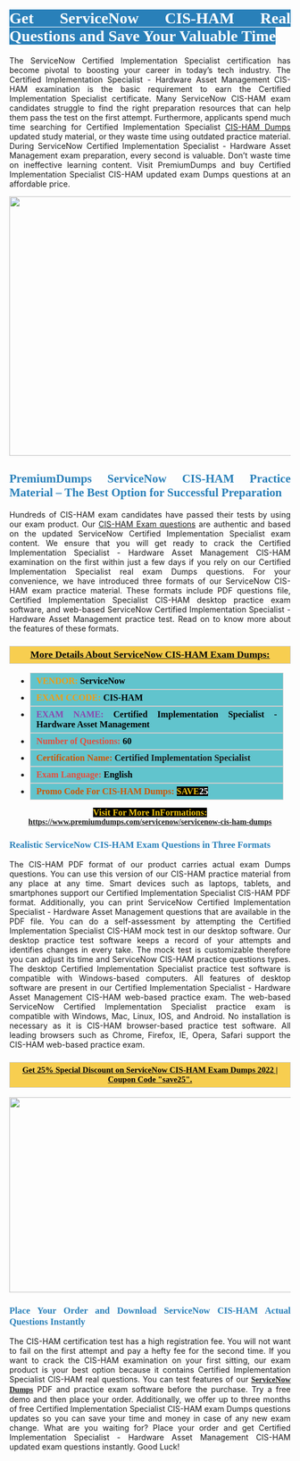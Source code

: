 <h1 style="text-align: justify;"><span style="color:#ffffff;"><span style="font-family:Georgia,serif;"><strong><span style="background-color:#2980b9;">Get ServiceNow CIS-HAM Real Questions and Save Your Valuable Time</span></strong></span></span></h1>

<p style="text-align: justify;">The ServiceNow Certified Implementation Specialist certification has become pivotal to boosting your career in today’s tech industry. The Certified Implementation Specialist - Hardware Asset Management CIS-HAM examination is the basic requirement to earn the Certified Implementation Specialist certificate. Many ServiceNow CIS-HAM exam candidates struggle to find the right preparation resources that can help them pass the test on the first attempt. Furthermore, applicants spend much time searching for Certified Implementation Specialist <a href="https://www.premiumdumps.com/servicenow/servicenow-cis-ham-dumps">CIS-HAM Dumps</a> updated study material, or they waste time using outdated practice material. During ServiceNow Certified Implementation Specialist - Hardware Asset Management exam preparation, every second is valuable. Don’t waste time on ineffective learning content. Visit PremiumDumps and buy Certified Implementation Specialist CIS-HAM updated exam Dumps questions at an affordable price.</p>

<p style="text-align: center;"><a href="https://www.premiumdumps.com/servicenow/servicenow-cis-ham-dumps"><img alt="" src="https://i.imgur.com/KJGzbJ2.jpeg" style="width: 700px; height: 465px;" /></a></p>

<h2 style="text-align: justify;"><span style="color:#2980b9;"><span style="font-family:Georgia,serif;"><strong>PremiumDumps ServiceNow CIS-HAM Practice Material – The Best Option for Successful Preparation</strong></span></span></h2>

<p style="text-align: justify;">Hundreds of CIS-HAM exam candidates have passed their tests by using our exam product. Our <a href="https://www.premiumdumps.com/servicenow/servicenow-cis-ham-dumps">CIS-HAM Exam questions</a> are authentic and based on the updated ServiceNow Certified Implementation Specialist exam content. We ensure that you will get ready to crack the Certified Implementation Specialist - Hardware Asset Management CIS-HAM examination on the first within just a few days if you rely on our Certified Implementation Specialist real exam Dumps questions. For your convenience, we have introduced three formats of our ServiceNow CIS-HAM exam practice material. These formats include PDF questions file, Certified Implementation Specialist CIS-HAM desktop practice exam software, and web-based ServiceNow Certified Implementation Specialist - Hardware Asset Management practice test. Read on to know more about the features of these formats.</p>

<h3 style="background: #f7ce50; border: 1px solid rgb(204, 204, 204); padding: 5px 10px; text-align: center;"><span style="font-family:Georgia,serif;"><u><u><span style="color:#000000;"><span style="font-size:11pt"><span style="line-height:normal"><b><span style="font-size:13.0pt"><span cambria="">More Details About ServiceNow CIS-HAM Exam Dumps:</span></span></b></span></span></span></u></u></span></h3>

<ul>
	<li style="margin:0cm 10pt">
	<div style="background:#61c4cd; border: 1px solid rgb(204, 204, 204); padding: 5px 10px; text-align: justify;"><span style="font-family:Georgia,serif;"><span style="font-size:11pt"><span style="line-height:normal"><b><span style="font-size:12.0pt"><span new="" roman="" times=""><span style="color:#f39c12;">VENDOR:</span> <span style="color:#000000;">ServiceNow</span></span></span></b></span></span></span></div>
	</li>
	<li style="margin:0cm 10pt">
	<div style="background: #61c4cd; border: 1px solid rgb(204, 204, 204); padding: 5px 10px; text-align: justify;"><span style="font-family:Georgia,serif;"><span style="font-size:11pt"><span style="line-height:normal"><b><span style="font-size:12.0pt"><span new="" roman="" times=""><span style="color:#f39c12;">EXAM CCODE:</span> <span style="color:#000000;">CIS-HAM</span></span></span></b></span></span></span></div>
	</li>
	<li style="margin:0cm 10pt">
	<div style="background: #61c4cd; border: 1px solid rgb(204, 204, 204); padding: 5px 10px; text-align: justify;"><span style="font-family:Georgia,serif;"><span style="font-size:11pt"><span style="line-height:normal"><b><span style="font-size:12.0pt"><span new="" roman="" times=""><span style="color:#8e44ad;">EXAM NAME:</span> <span style="color:#000000;">Certified Implementation Specialist - Hardware Asset Management</span></span></span></b></span></span></span></div>
	</li>
	<li style="margin:0cm 10pt">
	<div style="background: #61c4cd; border: 1px solid rgb(204, 204, 204); padding: 5px 10px;"><span style="font-family:Georgia,serif;"><span style="font-size:11pt"><span style="line-height:normal"><b><span style="font-size:12.0pt"><span new="" roman="" times=""><span style="color:#e74c3c;">Number of Questions:</span><span style="color:#000000;"><span style="color:#f1c40f;"> </span>60</span></span></span></b></span></span></span></div>
	</li>
	<li style="margin:0cm 10pt">
	<div style="background: #61c4cd; border: 1px solid rgb(204, 204, 204); padding: 5px 10px; text-align: justify;"><span style="font-family:Georgia,serif;"><span style="font-size:11pt"><span style="line-height:normal"><b><span style="font-size:12.0pt"><span new="" roman="" times=""><span style="color:#d35400;">Certification Name:</span> Certified Implementation Specialist</span></span></b></span></span></span></div>
	</li>
	<li style="margin:0cm 10pt">
	<div style="background: #61c4cd; border: 1px solid rgb(204, 204, 204); padding: 5px 10px; text-align: justify;"><span style="font-family:Georgia,serif;"><span style="font-size:11pt"><span style="line-height:normal"><b><span style="font-size:12.0pt"><span new="" roman="" times=""><span style="color:#e74c3c;">Exam Language:</span> <span style="color:#000000;">English</span></span></span></b></span></span></span></div>
	</li>
	<li style="margin:0cm 10pt">
	<div style="background: #61c4cd; border: 1px solid rgb(204, 204, 204); padding: 5px 10px;"><span style="font-family:Georgia,serif;"><span style="font-size:11pt"><span style="line-height:normal"><b><span style="font-size:12.0pt"><span new="" roman="" times=""><span style="color:#d35400;">Promo Code For CIS-HAM Dumps:</span><span style="color:#f1c40f;"> <span style="background-color:#000000;">SAVE</span></span><span style="color:#ffffff;"><span style="background-color:#000000;">25</span></span></span></span></b></span></span></span></div>
	</li>
</ul>

<p style="text-align: center;"><span style="font-family:Georgia,serif;"><strong><span style="font-size:16px;"><span style="color:#f1c40f;"><span style="background-color:#000000;">Visit For More InFormations:</span></span></span> <a href="https://www.premiumdumps.com/servicenow/servicenow-cis-ham-dumps">https://www.premiumdumps.com/servicenow/servicenow-cis-ham-dumps</a></strong></span></p>

<h3 style="text-align: justify;"><span style="color:#2980b9;"><span style="font-family:Georgia,serif;"><strong><strong><strong>Realistic ServiceNow CIS-HAM Exam Questions in Three Formats</strong></strong></strong></span></span></h3>

<p style="text-align: justify;">The CIS-HAM PDF format of our product carries actual exam Dumps questions. You can use this version of our CIS-HAM practice material from any place at any time. Smart devices such as laptops, tablets, and smartphones support our Certified Implementation Specialist CIS-HAM PDF format. Additionally, you can print ServiceNow Certified Implementation Specialist - Hardware Asset Management questions that are available in the PDF file. You can do a self-assessment by attempting the Certified Implementation Specialist CIS-HAM mock test in our desktop software. Our desktop practice test software keeps a record of your attempts and identifies changes in every take. The mock test is customizable therefore you can adjust its time and ServiceNow CIS-HAM practice questions types. The desktop Certified Implementation Specialist practice test software is compatible with Windows-based computers. All features of desktop software are present in our Certified Implementation Specialist - Hardware Asset Management CIS-HAM web-based practice exam. The web-based ServiceNow Certified Implementation Specialist practice exam is compatible with Windows, Mac, Linux, IOS, and Android. No installation is necessary as it is CIS-HAM browser-based practice test software. All leading browsers such as Chrome, Firefox, IE, Opera, Safari support the CIS-HAM web-based practice exam.</p>

<h3 style="background: rgb(247, 206, 80); border: 1px solid rgb(204, 204, 204); padding: 5px 10px; text-align: center;"><span style="font-family:Georgia,serif;"><u><span style="color:#000000;"><span style="font-size:11pt;"><span style="line-height:normal;"><b><span cambria="">Get 25% Special Discount on ServiceNow CIS-HAM Exam Dumps 2022 | Coupon Code "save25".</span></b></span></span></span></u></span></h3>

<p style="text-align: center;"><strong><strong><a href="https://www.premiumdumps.com/servicenow/servicenow-cis-ham-dumps"><img alt="" src="https://i.imgur.com/F18GQwv.jpeg" style="width: 700px; height: 350px;" /></a></strong></strong></p>

<h3 style="text-align: justify;"><strong><span style="color:#2980b9;"><span style="font-family:Georgia,serif;"><strong><strong><strong>Place Your Order and Download ServiceNow CIS-HAM Actual Questions Instantly</strong></strong></strong></span></span></strong></h3>

<p style="text-align: justify;">The CIS-HAM certification test has a high registration fee. You will not want to fail on the first attempt and pay a hefty fee for the second time. If you want to crack the CIS-HAM examination on your first sitting, our exam product is your best option because it contains Certified Implementation Specialist CIS-HAM real questions. You can test features of our <span style="font-family:Georgia,serif;"><strong><a href="https://www.premiumdumps.com/servicenow-exam-dumps">ServiceNow Dumps</a></strong></span> PDF and practice exam software before the purchase. Try a free demo and then place your order. Additionally, we offer up to three months of free Certified Implementation Specialist CIS-HAM exam Dumps questions updates so you can save your time and money in case of any new exam change. What are you waiting for? Place your order and get Certified Implementation Specialist - Hardware Asset Management CIS-HAM updated exam questions instantly. Good Luck!</p>
